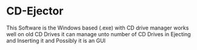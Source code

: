 # CD-Ejector
This Software is the Windows based (.exe) with CD drive manager works well on old CD Drives it can manage unto  number  of CD Drives in Ejecting and Inserting it and Possibly it is an GUI 

